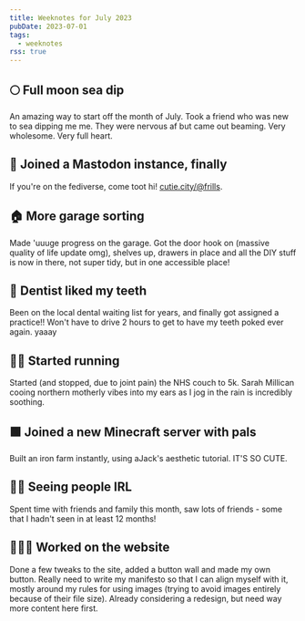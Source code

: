 ```yaml
---
title: Weeknotes for July 2023
pubDate: 2023-07-01
tags:
  - weeknotes
rss: true
---
```

## 🌕 Full moon sea dip

An amazing way to start off the month of July. Took a friend who was new to sea dipping me me. They were nervous af but came out beaming. Very wholesome. Very full heart.

## 🐘 Joined a Mastodon instance, finally

If you're on the fediverse, come toot hi! <a href='https://cutie.city/@frills' target='_blank'>cutie.city/@frills</a>. 

## 🏠 More garage sorting

Made 'uuuge progress on the garage. Got the door hook on (massive quality of life update omg), shelves up, drawers in place and all the DIY stuff is now in there, not super tidy, but in one accessible place!

## 🦷 Dentist liked my teeth

Been on the local dental waiting list for years, and finally got assigned a practice!! Won't have to drive 2 hours to get to have my teeth poked ever again. yaaay

## 🏃‍♀️ Started running

Started (and stopped, due to joint pain) the NHS couch to 5k. Sarah Millican cooing northern motherly vibes into my ears as I jog in the rain is incredibly soothing.

## 🟩 Joined a new Minecraft server with pals

Built an iron farm instantly, using aJack's aesthetic tutorial. IT'S SO CUTE.

## 👯‍♀️ Seeing people IRL

Spent time with friends and family this month, saw lots of friends - some that I hadn't seen in at least 12 months!

## 👩🏼‍💻 Worked on the website

Done a few tweaks to the site, added a button wall and made my own button. Really need to write my manifesto so that I can align myself with it, mostly around my rules for using images (trying to avoid images entirely because of their file size). Already considering a redesign, but need way more content here first.
